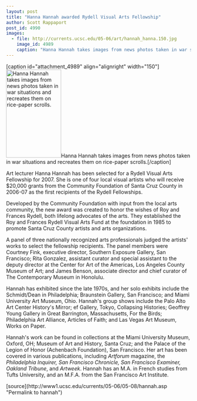 ```yaml
---
layout: post
title: "Hanna Hannah awarded Rydell Visual Arts Fellowship"
author: Scott Rappaport
post_id: 4990
images:
  - file: http://currents.ucsc.edu/05-06/art/hannah_hanna.150.jpg
    image_id: 4989
    caption: "Hanna Hannah takes images from news photos taken in war situations and recreates them on rice-paper scrolls."
---
```


[caption id="attachment_4989" align="alignright" width="150"]<a href="http://localhost/mysite/wp-content/uploads/2006/05/hannah_hanna.150.jpg"><img class="size-full wp-image-4989" src="http://localhost/mysite/wp-content/uploads/2006/05/hannah_hanna.150.jpg" alt="Hanna Hannah takes images from news photos taken in war situations and recreates them on rice-paper scrolls." width="150" height="240" /></a>Hanna Hannah takes images from news photos taken in war situations and recreates them on rice-paper scrolls.[/caption]
<a name="content" id="content"></a>
<p>
  Art lecturer Hanna Hannah has been selected for a Rydell Visual Arts Fellowship for 2007. She is one of four local visual artists who will receive $20,000 grants from the Community Foundation of Santa Cruz County in 2006-07 as the first recipients of the Rydell Fellowships.
</p>
<p>
  Developed by the Community Foundation with input from the local arts community, the new award was created to honor the wishes of Roy and Frances Rydell, both lifelong advocates of the arts. They established the Roy and Frances Rydell Visual Arts Fund at the foundation in 1985 to promote Santa Cruz County artists and arts organizations.
</p>
<p>
  A panel of three nationally recognized arts professionals judged the artists' works to select the fellowship recipients. The panel members were Courtney Fink, executive director, Southern Exposure Gallery, San Francisco; Rita Gonzalez, assistant curator and special assistant to the deputy director at the Center for Art of the Americas, Los Angeles County Museum of Art; and James Benson, associate director and chief curator of The Contemporary Museum in Honolulu.
</p>
<p>
  Hannah has exhibited since the late 1970s, and her solo exhibits include the Schmidt/Dean in Philadelphia; Braunstein Gallery, San Francisco; and Miami University Art Museum, Ohio. Hannah's group shows include the Palo Alto Art Center History's Mirror; ef Gallery, Tokyo, Collapsing Histories; Geoffrey Young Gallery in Great Barrington, Massachusetts, For the Birds; Philadelphia Art Alliance, Articles of Faith; and Las Vegas Art Museum, Works on Paper.
</p>
<p>
  Hannah's work can be found in collections at the Miami University Museum, Oxford, OH; Museum of Art and History, Santa Cruz; and the Palace of the Legion of Honor (Achenbach Foundation), San Francisco. Her art has been covered in various publications, including <i>Artforum</i> magazine, the <i>Philadelphia Inquirer, San Francisco Chronicle, San Francisco Examiner, Oakland Tribune</i>, and <i>Artweek</i>. Hannah has an M.A. in French studies from Tufts University, and an M.F.A. from the San Francisco Art Institute.
</p>
[source](http://www1.ucsc.edu/currents/05-06/05-08/hannah.asp "Permalink to hannah")
